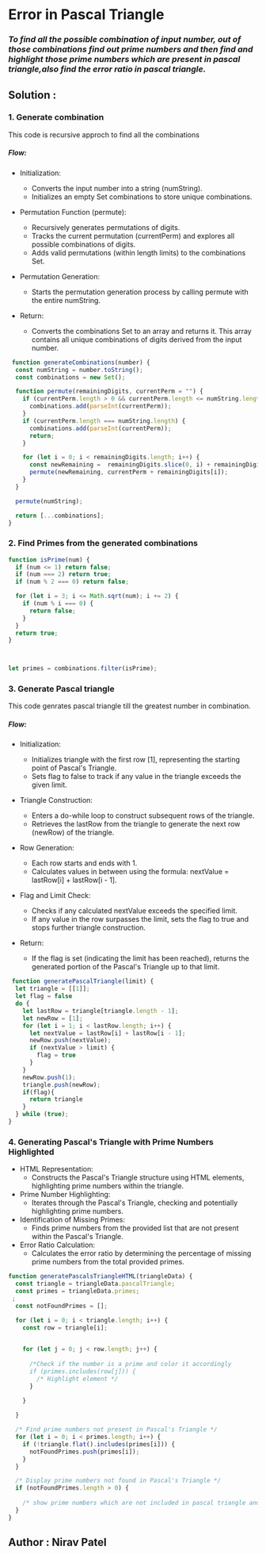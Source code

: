 # Error in Pascal Triangle
<h3><em>To find all the possible combination of input number, out of those combinations find out prime numbers and then find and highlight those prime numbers which are present in pascal triangle,also find the error ratio in pascal triangle.</em></h3>

## Solution :




### 1. Generate combination 
This code is recursive approch to find all the combinations
<h5>Flow:</h5>


+ Initialization:

    - Converts the input number into a string (numString).
    - Initializes an empty Set combinations to store unique combinations.
+ Permutation Function (permute):

    - Recursively generates permutations of digits.
    - Tracks the current permutation (currentPerm) and explores all possible combinations of digits.
    - Adds valid permutations (within length limits) to the combinations Set.
+ Permutation Generation:

    - Starts the permutation generation process by calling permute with the entire numString.
+ Return:

    - Converts the combinations Set to an array and returns it. This array contains all unique combinations of digits derived from the input number.

```js
 function generateCombinations(number) {
  const numString = number.toString();
  const combinations = new Set();

  function permute(remainingDigits, currentPerm = "") {
    if (currentPerm.length > 0 && currentPerm.length <= numString.length) {
      combinations.add(parseInt(currentPerm));
    }
    if (currentPerm.length === numString.length) {
      combinations.add(parseInt(currentPerm));
      return;
    }

    for (let i = 0; i < remainingDigits.length; i++) {
      const newRemaining =  remainingDigits.slice(0, i) + remainingDigits.slice(i + 1);
      permute(newRemaining, currentPerm + remainingDigits[i]);
    }
  }

  permute(numString);

  return [...combinations];
}
```

### 2. Find Primes from the generated combinations


```js
function isPrime(num) {
  if (num <= 1) return false;
  if (num === 2) return true;
  if (num % 2 === 0) return false;

  for (let i = 3; i <= Math.sqrt(num); i += 2) {
    if (num % i === 0) {
      return false;
    }
  }
  return true;
}



let primes = combinations.filter(isPrime);
```



### 3. Generate Pascal triangle
This code genrates pascal triangle till the greatest number in combination.
<h5>Flow:</h5>

+ Initialization:

    - Initializes triangle with the first row [1], representing the starting point of Pascal's Triangle.
    - Sets flag to false to track if any value in the triangle exceeds the given limit.

+ Triangle Construction:

    - Enters a do-while loop to construct subsequent rows of the triangle.
    - Retrieves the lastRow from the triangle to generate the next row (newRow) of the triangle.
+ Row Generation:

    - Each row starts and ends with 1.
    - Calculates values in between using the formula: nextValue = lastRow[i] + lastRow[i - 1].
+ Flag and Limit Check:

    - Checks if any calculated nextValue exceeds the specified limit.
    - If any value in the row surpasses the limit, sets the flag to true and stops further triangle construction.
+ Return:

    - If the flag is set (indicating the limit has been reached), returns the generated portion of the Pascal's Triangle up to that limit.

```js
 function generatePascalTriangle(limit) {
  let triangle = [[1]];
  let flag = false
  do {
    let lastRow = triangle[triangle.length - 1];
    let newRow = [1];
    for (let i = 1; i < lastRow.length; i++) {
      let nextValue = lastRow[i] + lastRow[i - 1];
      newRow.push(nextValue);
      if (nextValue > limit) {
        flag = true
      }
    }
    newRow.push(1);
    triangle.push(newRow);
    if(flag){
      return triangle
    }
  } while (true);
}

```

### 4. Generating Pascal's Triangle with Prime Numbers Highlighted

+ HTML Representation:
    - Constructs the Pascal's Triangle structure using HTML elements, highlighting prime numbers within the triangle.
+ Prime Number Highlighting:
    - Iterates through the Pascal's Triangle, checking and potentially highlighting prime numbers.
+ Identification of Missing Primes:
    - Finds prime numbers from the provided list that are not present within the Pascal's Triangle.
+ Error Ratio Calculation:
    - Calculates the error ratio by determining the percentage of missing prime numbers from the total provided primes.


```js
function generatePascalsTriangleHTML(triangleData) {
  const triangle = triangleData.pascalTriangle;
  const primes = triangleData.primes;
 ;
  const notFoundPrimes = [];

  for (let i = 0; i < triangle.length; i++) {
    const row = triangle[i];
  

    for (let j = 0; j < row.length; j++) {
     
      /*Check if the number is a prime and color it accordingly
      if (primes.includes(row[j])) {
        /* Highlight element */ 
      }

    }
  
  }

  /* Find prime numbers not present in Pascal's Triangle */
  for (let i = 0; i < primes.length; i++) {
    if (!triangle.flat().includes(primes[i])) {
      notFoundPrimes.push(primes[i]);
    }
  }

  /* Display prime numbers not found in Pascal's Triangle */
  if (notFoundPrimes.length > 0) {
    
    /* show prime numbers which are not included in pascal triangle and error ratio */
  }
}

```


## Author : Nirav Patel

